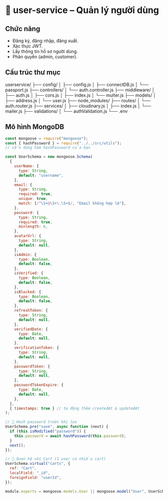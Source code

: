 # 👤 user-service – Quản lý người dùng

## Chức năng
- Đăng ký, đăng nhập, đăng xuất.
- Xác thực JWT.
- Lấy thông tin hồ sơ người dùng.
- Phân quyền (admin, customer).

## Cấu trúc thư mục
userservice/
├── config/
│   ├── config.js
│   ├── connectDB.js
│   └── passport.js
├── controllers/
│   └── auth.controller.js
├── middleware/
│   ├── auth.js
│   ├── cors.js
│   ├── index.js
│   └── multer.js
├── models/
│   ├── address.js
│   └── user.js
├── node_modules/
├── routes/
│   └── auth.router.js
├── services/
│   ├── cloudinary.js
│   ├── index.js
│   └── mailer.js
├── validations/
│   └── authValidation.js
└── .env
## Mô hình MongoDB
```js
const mongoose = require("mongoose");
const { hashPassword } = require("../../src/utils");
// vẫn dùng hàm hashPassword của bạn

const UserSchema = new mongoose.Schema(
  {
    userName: {
      type: String,
      default: "username",
    },
    email: {
      type: String,
      required: true,
      unique: true,
      match: [/^\S+@\S+\.\S+$/, "Email không hợp lệ"],
    },
    password: {
      type: String,
      required: true,
      minlength: 6,
    },
    avatarUrl: {
      type: String,
      default: null,
    },
    isAdmin: {
      type: Boolean,
      default: false,
    },
    isVerified: {
      type: Boolean,
      default: false,
    },
    isBlocked: {
      type: Boolean,
      default: false,
    },
    refreshToken: {
      type: String,
      default: null,
    },
    verifiedDate: {
      type: Date,
      default: null,
    },
    verificationToken: {
      type: String,
      default: null,
    },
    passwordToken: {
      type: String,
      default: null,
    },
    passwordTokenExpire: {
      type: Date,
      default: null,
    },
  },
  { timestamps: true } // tự động thêm createdAt & updatedAt
);

// 🔹 Hash password trước khi lưu
UserSchema.pre("save", async function (next) {
  if (this.isModified("password")) {
    this.password = await hashPassword(this.password);
  }
  next();
});

// 🔹 Quan hệ với Cart (1 user có nhiều cart)
UserSchema.virtual("carts", {
  ref: "Cart",
  localField: "_id",
  foreignField: "userId",
});

module.exports = mongoose.models.User || mongoose.model("User", UserSchema);
